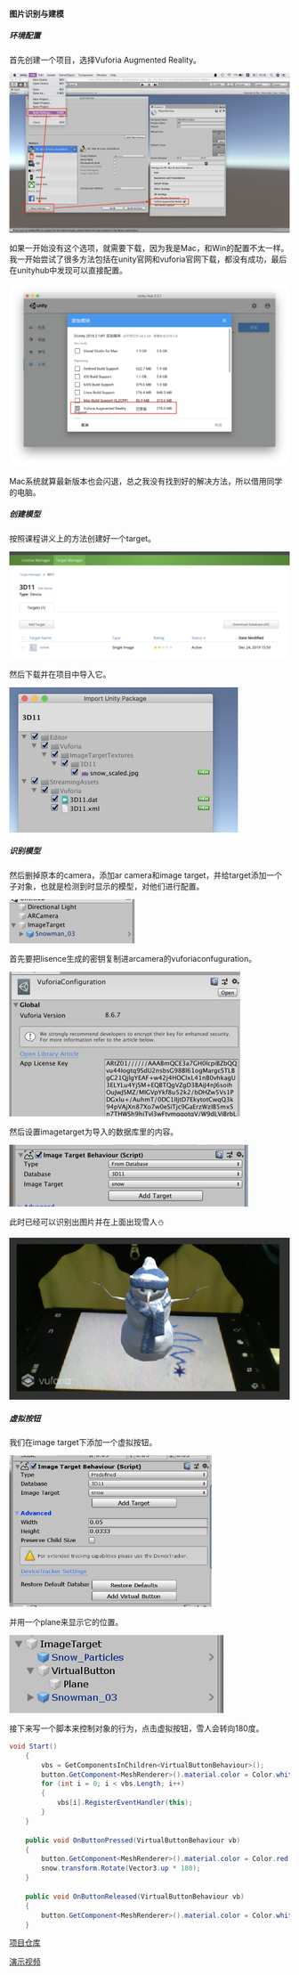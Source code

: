 #### 图片识别与建模

##### 环境配置

首先创建一个项目，选择Vuforia Augmented Reality。

![](img/1.png)

如果一开始没有这个选项，就需要下载，因为我是Mac，和Win的配置不太一样。我一开始尝试了很多方法包括在unity官网和vuforia官网下载，都没有成功，最后在unityhub中发现可以直接配置。

<img src="img/2.png" style="zoom:50%;" />

Mac系统就算最新版本也会闪退，总之我没有找到好的解决方法，所以借用同学的电脑。

##### 创建模型

按照课程讲义上的方法创建好一个target。

![](img/3.png)

然后下载并在项目中导入它。

<img src="img/4.png" style="zoom:50%;" />

##### 识别模型

然后删掉原本的camera，添加ar camera和image target，并给target添加一个子对象，也就是检测到时显示的模型，对他们进行配置。

<img src="img/6.png" style="zoom:50%;" />

首先要把lisence生成的密钥复制进arcamera的vuforiaconfuguration。

<img src="img/5.png" style="zoom:50%;" />

然后设置imagetarget为导入的数据库里的内容。

<img src="img/7.png" style="zoom:50%;" />

此时已经可以识别出图片并在上面出现雪人⛄️

![](img/an.png)

##### 虚拟按钮

我们在image target下添加一个虚拟按钮。

<img src="img/9.png" style="zoom:60%;" />

并用一个plane来显示它的位置。

![](img/8.png)

接下来写一个脚本来控制对象的行为，点击虚拟按钮，雪人会转向180度。

```c#
void Start()
    {
        vbs = GetComponentsInChildren<VirtualButtonBehaviour>();
        button.GetComponent<MeshRenderer>().material.color = Color.white;
        for (int i = 0; i < vbs.Length; i++)
        {
            vbs[i].RegisterEventHandler(this);
        }
    }

    public void OnButtonPressed(VirtualButtonBehaviour vb)
    {
        button.GetComponent<MeshRenderer>().material.color = Color.red;
        snow.transform.Rotate(Vector3.up * 180);
    }
   
    public void OnButtonReleased(VirtualButtonBehaviour vb)
    {
        button.GetComponent<MeshRenderer>().material.color = Color.white;
    }
```

[项目仓库](https://github.com/anjahappy/3DGameHomework11)

[演示视频](https://v.qq.com/x/page/l3041pud6d4.html)